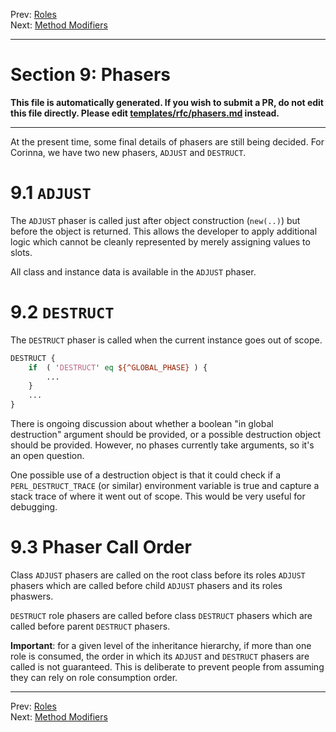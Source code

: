 Prev: [Roles](roles.md)   
Next: [Method Modifiers](method-modifiers.md)

---

# Section 9: Phasers

**This file is automatically generated. If you wish to submit a PR, do not
edit this file directly. Please edit
[templates/rfc/phasers.md](https://github.com/Ovid/Cor/tree/master/templates/rfc/phasers.md) instead.**

---

At the present time, some final details of phasers are still being decided.
For Corinna, we have two new phasers, `ADJUST` and `DESTRUCT`.

# 9.1 `ADJUST`
The `ADJUST` phaser is called just after object construction (`new(..)`) but
before the object is returned. This allows the developer to apply additional
logic which cannot be cleanly represented by merely assigning values to slots.

All class and instance data is available in the `ADJUST` phaser.

# 9.2 `DESTRUCT`
The `DESTRUCT` phaser is called when the current instance goes out of scope.

```perl
DESTRUCT {
    if  ( 'DESTRUCT' eq ${^GLOBAL_PHASE} ) {
        ...
    }
    ...
}
```

There is ongoing discussion about whether a boolean "in global destruction"
argument should be provided, or a possible destruction object should be
provided. However, no phases currently take arguments, so it's an open
question.

One possible use of a destruction object is that it could check if a
`PERL_DESTRUCT_TRACE` (or similar)  environment variable is true and capture a
stack trace of where it went out of scope. This would be very useful for
debugging.

# 9.3 Phaser Call Order
Class `ADJUST` phasers are called on the root class before its roles `ADJUST`
phasers which are called before child `ADJUST` phasers and its roles phaswers.

`DESTRUCT` role phasers are called before class `DESTRUCT` phasers which are
called before parent `DESTRUCT` phasers.

**Important**: for a given level of the inheritance hierarchy, if more than
one role is consumed, the order in which its `ADJUST` and `DESTRUCT` phasers
are called is not guaranteed. This is deliberate to prevent people from
assuming they can rely on role consumption order.


---

Prev: [Roles](roles.md)   
Next: [Method Modifiers](method-modifiers.md)
